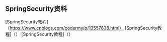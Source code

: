 ## SpringSecurity资料

[SpringSecurity教程]（https://www.cnblogs.com/codermy/p/13557838.html）
[SpringSecurity教程]（）
[SpringSecurity教程]（）